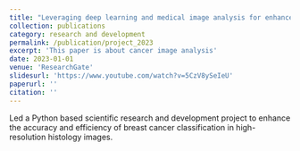 ```yaml
---
title: "Leveraging deep learning and medical image analysis for enhanced cancer diagnosis"
collection: publications
category: research and development
permalink: /publication/project_2023
excerpt: 'This paper is about cancer image analysis'
date: 2023-01-01
venue: 'ResearchGate'
slidesurl: 'https://www.youtube.com/watch?v=5CzV8ySeIeU'
paperurl: ''
citation: ''
---
```


Led a Python based scientific research and development project to enhance the accuracy and efficiency of breast cancer classification in high-resolution histology images.